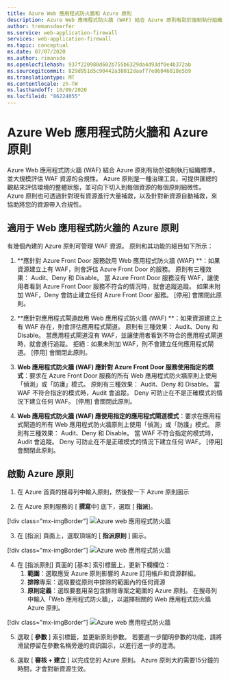 ```yaml
---
title: Azure Web 應用程式防火牆和 Azure 原則
description: Azure Web 應用程式防火牆 (WAF) 結合 Azure 原則有助於強制執行組織標準，並大規模評估 WAF 資源的合規性
author: tremansdoerfer
ms.service: web-application-firewall
services: web-application-firewall
ms.topic: conceptual
ms.date: 07/07/2020
ms.author: rimansdo
ms.openlocfilehash: 937f220980d602b755b6329da4d93df0e4b372ab
ms.sourcegitcommit: 829d951d5c90442a38012daaf77e86046018e5b9
ms.translationtype: MT
ms.contentlocale: zh-TW
ms.lasthandoff: 10/09/2020
ms.locfileid: "86224055"
---
```

# <a name="azure-web-application-firewall-and-azure-policy"></a>Azure Web 應用程式防火牆和 Azure 原則

Azure Web 應用程式防火牆 (WAF) 結合 Azure 原則有助於強制執行組織標準，並大規模評估 WAF 資源的合規性。 Azure 原則是一種治理工具，可提供匯總的觀點來評估環境的整體狀態，並可向下切入到每個資源的每個原則細微性。 Azure 原則也可透過針對現有資源進行大量補救，以及針對新資源自動補救，來協助將您的資源帶入合規性。

## <a name="azure-policies-for-web-application-firewall"></a>適用于 Web 應用程式防火牆的 Azure 原則

有幾個內建的 Azure 原則可管理 WAF 資源。 原則和其功能的細目如下所示：

1. **應針對 Azure Front Door 服務啟用 Web 應用程式防火牆 (WAF) **：如果資源建立上有 WAF，則會評估 Azure Front Door 的服務。 原則有三種效果： Audit、Deny 和 Disable。 當 Azure Front Door 服務沒有 WAF，讓使用者看到 Azure Front Door 服務不符合的情況時，就會追蹤追蹤。 如果未附加 WAF，Deny 會防止建立任何 Azure Front Door 服務。 [停用] 會關閉此原則。

2. **應針對應用程式閘道啟用 Web 應用程式防火牆 (WAF) **：如果資源建立上有 WAF 存在，則會評估應用程式閘道。 原則有三種效果： Audit、Deny 和 Disable。 當應用程式閘道沒有 WAF，並讓使用者看到不符合的應用程式閘道時，就會進行追蹤。 拒絕：如果未附加 WAF，則不會建立任何應用程式閘道。 [停用] 會關閉此原則。

3. **Web 應用程式防火牆 (WAF) 應針對 Azure Front Door 服務使用指定的模式**：要求在 Azure Front Door 服務的所有 Web 應用程式防火牆原則上使用「偵測」或「防護」模式。 原則有三種效果： Audit、Deny 和 Disable。 當 WAF 不符合指定的模式時，Audit 會追蹤。 Deny 可防止在不是正確模式的情況下建立任何 WAF。 [停用] 會關閉此原則。

4. **Web 應用程式防火牆 (WAF) 應使用指定的應用程式閘道模式**：要求在應用程式閘道的所有 Web 應用程式防火牆原則上使用「偵測」或「防護」模式。 原則有三種效果： Audit、Deny 和 Disable。 當 WAF 不符合指定的模式時，Audit 會追蹤。 Deny 可防止在不是正確模式的情況下建立任何 WAF。 [停用] 會關閉此原則。


## <a name="launch-an-azure-policy"></a>啟動 Azure 原則


1.  在 Azure 首頁的搜尋列中輸入原則，然後按一下 Azure 原則圖示

2.  在 Azure 原則服務的 [ **撰寫**中] 底下，選取 [ **指派**]。

[!div class="mx-imgBorder"]
![Azure web 應用程式防火牆](../media/waf-azure-policy/policy-home.png)

3.  在 [指派] 頁面上，選取頂端的 [ **指派原則** ] 圖示。

[!div class="mx-imgBorder"]
![Azure web 應用程式防火牆](../media/waf-azure-policy/assign-policy.png)

4.  在 [指派原則] 頁面的 [基本] 索引標籤上，更新下欄欄位：
    1.  **範圍**：選取應受 Azure 原則影響的 Azure 訂用帳戶和資源群組。
    2.  **排除**專案：選取要從原則中排除的範圍內的任何資源 
    3.  **原則定義**：選取要套用至包含排除專案之範圍的 Azure 原則。 在搜尋列中輸入「Web 應用程式防火牆」，以選擇相關的 Web 應用程式防火牆 Azure 原則。

[!div class="mx-imgBorder"]
![Azure web 應用程式防火牆](../media/waf-azure-policy/policy-listing.png)


5.  選取 [ **參數** ] 索引標籤，並更新原則參數。 若要進一步闡明參數的功能，請將滑鼠停留在參數名稱旁邊的資訊圖示，以進行進一步的澄清。

6.  選取 [ **審核 + 建立** ] 以完成您的 Azure 原則。 Azure 原則大約需要15分鐘的時間，才會對新資源生效。
